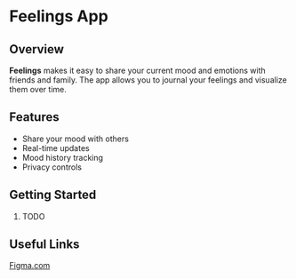 # Feelings App

## Overview

**Feelings** makes it easy to share your current mood and emotions with friends and family. The app allows you to journal your feelings and visualize them over time.

## Features

- Share your mood with others
- Real-time updates
- Mood history tracking
- Privacy controls

## Getting Started

1. TODO

## Useful Links

[Figma.com](https://www.figma.com/design/gtQMDsCkfM1IPTDBqAGDA4/Innoweeks?node-id=0-1&t=MX32ba8KA3Qa1qg7-1)